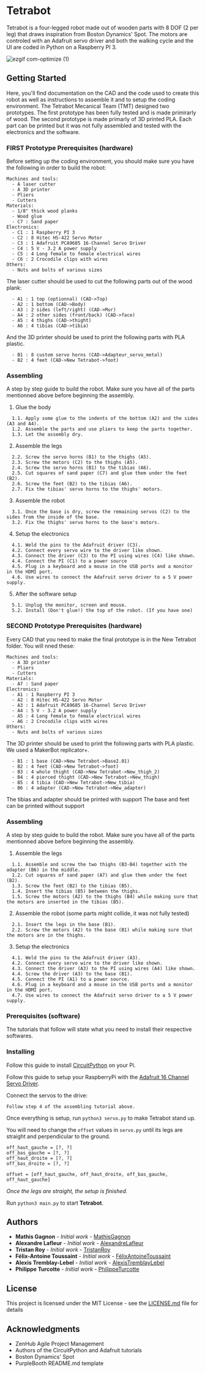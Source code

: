 # Tetrabot

Tetrabot is a four-legged robot made out of wooden parts with 8 DOF (2 per leg) that draws inspiration from Boston Dynamics' Spot. The motors are controled with an Adafruit servo driver and both the walking cycle and the UI are coded in Python on a Raspberry PI 3.

![ezgif com-optimize (1)](https://user-images.githubusercontent.com/43070865/75289747-f9056480-57ec-11ea-9d0a-09c0e0a104ec.gif)

## Getting Started

Here, you'll find documentation on the CAD and the code used to create this robot as well as instructions to assemble it and to setup the coding environment.
The Tetrabot Mecanical Team (TMT) designed two prototypes. The first prototype has been fully tested and is made primirarly of wood. The second prototype is made primarly of 3D printed PLA. Each part can be printed but it was not fully assembled and tested with the electronics and the software.


### FIRST Prototype Prerequisites (hardware)

Before setting up the coding environment, you should make sure you have the following in order to build the robot:

```
Machines and tools:
  - A laser cutter
  - A 3D printer
  - Pliers
  - Cutters
Materials:
  - 1/8" thick wood planks
  - Wood glue
  - C7 : Sand paper
Electronics:
  - C1 : 1 Raspberry PI 3
  - C2 : 8 Hitec HS-422 Servo Motor
  - C3 : 1 Adafruit PCA9685 16-Channel Servo Driver
  - C4 : 5 V - 3.2 A power supply
  - C5 : 4 Long female to female electrical wires
  - C6 : 2 Crocodile clips with wires
Others:
  - Nuts and bolts of various sizes
```

The laser cutter should be used to cut the following parts out of the wood plank:

```
  - A1 : 1 top (optionnal) (CAD->Top)
  - A2 : 1 bottom (CAD->Body)
  - A3 : 2 sides (left/right) (CAD->Mur)
  - A4 : 2 other sides (front/back) (CAD->face)
  - A5 : 4 thighs (CAD->thight)
  - A6 : 4 tibias (CAD->tibia)
```

And the 3D printer should be used to print the following parts with PLA plastic.

```
  - B1 : 8 custom servo horns (CAD->Adapteur_servo_metal)
  - B2 : 4 feet (CAD->New Tetrabot->foot)
```

### Assembling

A step by step guide to build the robot. Make sure you have all of the parts mentionned above before beginning the assembly.

1. Glue the body

```
  1.1. Apply some glue to the indents of the bottom (A2) and the sides (A3 and A4).
  1.2. Assemble the parts and use pliers to keep the parts together.
  1.3. Let the assembly dry.
```

2. Assemble the legs

```
  2.2. Screw the servo horns (B1) to the thighs (A5).
  2.3. Screw the motors (C2) to the thighs (A5).
  2.4. Screw the servo horns (B1) to the tibias (A6).
  2.5. Cut squares of sand paper (C7) and glue them under the feet (B2).
  2.6. Screw the feet (B2) to the tibias (A6).
  2.7. Fix the tibias' servo horns to the thighs' motors.
```

3. Assemble the robot

```
  3.1. Once the base is dry, screw the remaining servos (C2) to the sides from the inside of the base.
  3.2. Fix the thighs' servo horns to the base's motors.
```

4. Setup the electronics

```
  4.1. Weld the pins to the Adafruit driver (C3).
  4.2. Connect every servo wire to the driver like shown.
  4.3. Connect the driver (C3) to the PI using wires (C4) like shown.
  4.4. Connect the PI (C1) to a power source
  4.5. Plug in a keyboard and a mouse in the USB ports and a monitor in the HDMI port.
  4.6. Use wires to connect the Adafruit servo driver to a 5 V power supply.
```

5. After the software setup

```
  5.1. Unplug the monitor, screen and mouse.
  5.2. Install (Don't glue!) the top of the robot. (If you have one)
```
### SECOND Prototype Prerequisites (hardware)

Every CAD that you need to make the final prototype is in the New Tetrabot folder. You will nned these:

```
Machines and tools:
  - A 3D printer
  - Pliers
  - Cutters
Materials:
  - A7 : Sand paper
Electronics:
  - A1 : 1 Raspberry PI 3
  - A2 : 8 Hitec HS-422 Servo Motor
  - A3 : 1 Adafruit PCA9685 16-Channel Servo Driver
  - A4 : 5 V - 3.2 A power supply
  - A5 : 4 Long female to female electrical wires
  - A6 : 2 Crocodile clips with wires
Others:
  - Nuts and bolts of various sizes
```

The 3D printer should be used to print the following parts with PLA plastic. We used a MakerBot replicator+.

```
  - B1 : 1 base (CAD->New Tetrabot->Base2.01)
  - B2 : 4 feet (CAD->New Tetrabot->foot)
  - B3 : 4 whole thight (CAD->New Tetrabot->New_thigh_2)
  - B4 : 4 pierced thight (CAD->New Tetrabot->New_thigh)
  - B5 : 4 tibia (CAD->New Tetrabot->New_tibia)
  - B6 : 4 adapter (CAD->New Tetrabot->New_adapter)
```
The tibias and adapter should be printed with support
The base and feet can be printed without support

### Assembling

A step by step guide to build the robot. Make sure you have all of the parts mentionned above before beginning the assembly.

1. Assemble the legs

```
  1.1. Assemble and screw the two thighs (B3-B4) together with the adapter (B6) in the middle.
  1.2. Cut squares of sand paper (A7) and glue them under the feet (B2).
  1.3. Screw the feet (B2) to the tibias (B5).
  1.4. Insert the tibias (B5) between the thighs.
  1.5. Screw the motors (A2) to the thighs (B4) while making sure that the motors are inserted in the tibias (B5).
```

2. Assemble the robot (some parts might collide, it was not fully tested)

```
  2.1. Insert the legs in the base (B1).
  2.2. Screw the motors (A2) to the base (B1) while making sure that the motors are in the thighs.
```

3. Setup the electronics

```
  4.1. Weld the pins to the Adafruit driver (A3).
  4.2. Connect every servo wire to the driver like shown.
  4.3. Connect the driver (A3) to the PI using wires (A4) like shown.
  4.4. Screw the driver (A3) to the base (B1).
  4.5. Connect the PI (A1) to a power source.
  4.6. Plug in a keyboard and a mouse in the USB ports and a monitor in the HDMI port.
  4.7. Use wires to connect the Adafruit servo driver to a 5 V power supply.
```


### Prerequisites (software)

The tutorials that follow will state what you need to install their respective softwares.

### Installing

Follow this guide to install
[CircuitPython](https://learn.adafruit.com/circuitpython-on-raspberrypi-linux) on your Pi.

Follow this guide to setup your RaspberryPi with the
[Adafruit 16 Channel Servo Driver](https://learn.adafruit.com/circuitpython-on-raspberrypi-linux).

Connect the servos to the drive:

```
Follow step 4 of the assembling tutorial above.
```

Once everything is setup, run `python3 servo.py` to make Tetrabot stand up.

You will need to change the `offset` values in `servo.py` until its legs are straight and perpendicular to the ground.

```
off_haut_gauche = [?, ?]
off_bas_gauche = [?, ?]
off_haut_droite = [?, ?]
off_bas_droite = [?, ?]

offset = [off_haut_gauche, off_haut_droite, off_bas_gauche, off_haut_gauche]
```

_Once the legs are straight, the setup is finished._

Run `python3 main.py` to start **Tetrabot**.

## Authors

- **Mathis Gagnon** - _Initial work_ - [MathisGagnon](https://github.com/mathisgag)
- **Alexandre Lafleur** - _Initial work_ - [AlexandreLafleur](https://github.com/alexandrelafleur)
- **Tristan Roy** - _Initial work_ - [TristanRoy](https://github.com/Tristan-01)
- **Félix-Antoine Toussaint** - _Initial work_ - [FélixAntoineToussaint](https://github.com/FAT8888)
- **Alexis Tremblay-Lebel** - _Initial work_ - [AlexisTremblayLebel](https://github.com/AlexisTB)
- **Philippe Turcotte** - _Initial work_ - [PhilippeTurcotte](https://github.com/turcottep)

## License

This project is licensed under the MIT License - see the [LICENSE.md](LICENSE.md) file for details

## Acknowledgments

- ZenHub Agile Project Management
- Authors of the CircuitPython and Adafruit tutorials
- Boston Dynamics' Spot
- PurpleBooth README.md template
